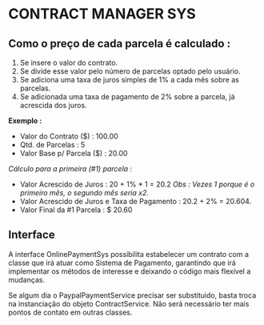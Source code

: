 # CONTRACT MANAGER SYS

## Como o preço de cada parcela é calculado :

1. Se insere o valor do contrato.
2. Se divide esse valor pelo número de parcelas optado pelo usuário.
3. Se adiciona uma taxa de juros simples de 1% a cada mês sobre as parcelas.
4. Se adicionada uma taxa de pagamento de 2% sobre a parcela, já acrescida dos juros.

**Exemplo :**

* Valor do Contrato ($) : 100.00
* Qtd. de Parcelas : 5
* Valor Base p/ Parcela ($) : 20.00

*Cálculo para a primeira (#1) parcela :*

* Valor Acrescido de Juros : 20 + 1% * 1 = 20.2  *Obs : Vezes 1 porque é o primeiro mês, o segundo mês seria x2.*
* Valor Acrescido de Juros e Taxa de Pagamento : 20.2 + 2% = 20.604.
* Valor Final da #1 Parcela : $ 20.60

## Interface

A interface OnlinePaymentSys possibilita estabelecer um contrato com a classe que irá atuar como Sistema de Pagamento,
garantindo que irá implementar os métodos de interesse e deixando o código mais flexível a mudanças.

Se algum dia o PaypalPaymentService precisar ser substituido, basta troca na instanciação do objeto ContractService. Não 
será necessário ter mais pontos de contato em outras classes.
